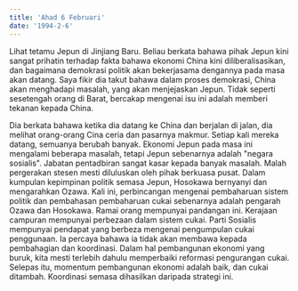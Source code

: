 ```yaml
---
title: 'Ahad 6 Februari'
date: '1994-2-6'
---
```

Lihat tetamu Jepun di Jinjiang Baru. Beliau berkata bahawa pihak Jepun kini sangat prihatin terhadap fakta bahawa ekonomi China kini diliberalisasikan, dan bagaimana demokrasi politik akan bekerjasama dengannya pada masa akan datang. Saya fikir dia takut bahawa dalam proses demokrasi, China akan menghadapi masalah, yang akan menjejaskan Jepun. Tidak seperti sesetengah orang di Barat, bercakap mengenai isu ini adalah memberi tekanan kepada China.

Dia berkata bahawa ketika dia datang ke China dan berjalan di jalan, dia melihat orang-orang Cina ceria dan pasarnya makmur. Setiap kali mereka datang, semuanya berubah banyak. Ekonomi Jepun pada masa ini mengalami beberapa masalah, tetapi Jepun sebenarnya adalah "negara sosialis". Jabatan pentadbiran sangat kasar kepada banyak masalah. Malah pergerakan stesen mesti diluluskan oleh pihak berkuasa pusat. Dalam kumpulan kepimpinan politik semasa Jepun, Hosokawa bernyanyi dan mengarahkan Ozawa. Kali ini, perbincangan mengenai pembaharuan sistem politik dan pembahasan pembaharuan cukai sebenarnya adalah pengarah Ozawa dan Hosokawa. Ramai orang mempunyai pandangan ini. Kerajaan campuran mempunyai perbezaan dalam sistem cukai. Parti Sosialis mempunyai pendapat yang berbeza mengenai pengumpulan cukai penggunaan. Ia percaya bahawa ia tidak akan membawa kepada pembahagian dan koordinasi. Dalam hal pembangunan ekonomi yang buruk, kita mesti terlebih dahulu memperbaiki reformasi pengurangan cukai. Selepas itu, momentum pembangunan ekonomi adalah baik, dan cukai ditambah. Koordinasi semasa dihasilkan daripada strategi ini.